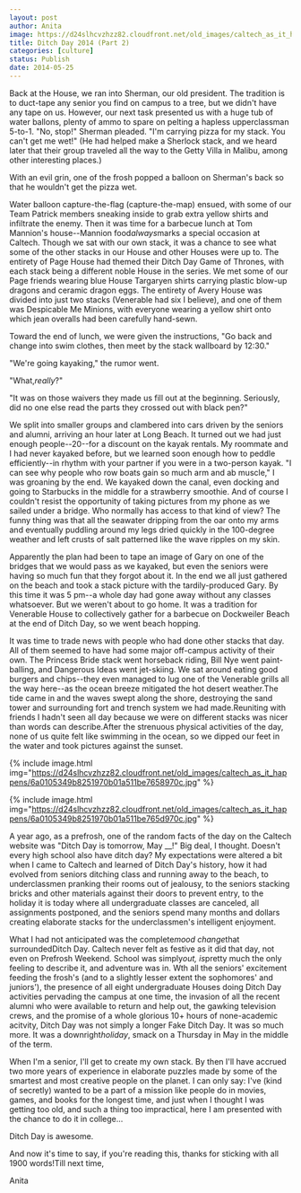 ```yaml
---
layout: post
author: Anita
image: https://d24slhcvzhzz82.cloudfront.net/old_images/caltech_as_it_happens/6a0105349b8251970b01a511be764c970c.jpg
title: Ditch Day 2014 (Part 2)
categories: [culture]
status: Publish
date: 2014-05-25
---
```



Back at the House, we ran into Sherman, our old president. The tradition is to duct-tape any senior you find on campus to a tree, but we didn't have any tape on us. However, our next task presented us with a huge tub of water ballons, plenty of ammo to spare on pelting a hapless upperclassman 5-to-1. "No, stop!" Sherman pleaded. "I'm carrying pizza for my stack. You can't get me wet!" (He had helped make a Sherlock stack, and we heard later that their group traveled all the way to the Getty Villa in Malibu, among other interesting places.)

With an evil grin, one of the frosh popped a balloon on Sherman's back so that he wouldn't get the pizza wet.

Water balloon capture-the-flag (capture-the-map) ensued, with some of our Team Patrick members sneaking inside to grab extra yellow shirts and infiltrate the enemy. Then it was time for a barbecue lunch at Tom Mannion's house--Mannion food*always*marks a special occasion at Caltech. Though we sat with our own stack, it was a chance to see what some of the other stacks in our House and other Houses were up to. The entirety of Page House had themed their Ditch Day Game of Thrones, with each stack being a different noble House in the series. We met some of our Page friends wearing blue House Targaryen shirts carrying plastic blow-up dragons and ceramic dragon eggs. The entirety of Avery House was divided into just two stacks (Venerable had six I believe), and one of them was Despicable Me Minions, with everyone wearing a yellow shirt onto which jean overalls had been carefully hand-sewn.

Toward the end of lunch, we were given the instructions, "Go back and change into swim clothes, then meet by the stack wallboard by 12:30."

"We're going kayaking," the rumor went.

"What,*really*?"

"It was on those waivers they made us fill out at the beginning. Seriously, did no one else read the parts they crossed out with black pen?"

We split into smaller groups and clambered into cars driven by the seniors and alumni, arriving an hour later at Long Beach. It turned out we had just enough people--20--for a discount on the kayak rentals. My roommate and I had never kayaked before, but we learned soon enough how to peddle efficiently--in rhythm with your partner if you were in a two-person kayak. "I can see why people who row boats gain so much arm and ab muscle," I was groaning by the end. We kayaked down the canal, even docking and going to Starbucks in the middle for a strawberry smoothie. And of course I couldn't resist the opportunity of taking pictures from my phone as we sailed under a bridge. Who normally has access to that kind of view? The funny thing was that all the seawater dripping from the oar onto my arms and eventually puddling around my legs dried quickly in the 100-degree weather and left crusts of salt patterned like the wave ripples on my skin.

Apparently the plan had been to tape an image of Gary on one of the bridges that we would pass as we kayaked, but even the seniors were having so much fun that they forgot about it. In the end we all just gathered on the beach and took a stack picture with the tardily-produced Gary. By this time it was 5 pm--a whole day had gone away without any classes whatsoever. But we weren't about to go home. It was a tradition for Venerable House to collectively gather for a barbecue on Dockweiler Beach at the end of Ditch Day, so we went beach hopping.

It was time to trade news with people who had done other stacks that day. All of them seemed to have had some major off-campus activity of their own. The Princess Bride stack went horseback riding, Bill Nye went paint-balling, and Dangerous Ideas went jet-skiing. We sat around eating good burgers and chips--they even managed to lug one of the Venerable grills all the way here--as the ocean breeze mitigated the hot desert weather.The tide came in and the waves swept along the shore, destroying the sand tower and surrounding fort and trench system we had made.Reuniting with friends I hadn't seen all day because we were on different stacks was nicer than words can describe.After the strenuous physical activities of the day, none of us quite felt like swimming in the ocean, so we dipped our feet in the water and took pictures against the sunset.


{% include image.html img="https://d24slhcvzhzz82.cloudfront.net/old_images/caltech_as_it_happens/6a0105349b8251970b01a511be7658970c.jpg" %}


{% include image.html img="https://d24slhcvzhzz82.cloudfront.net/old_images/caltech_as_it_happens/6a0105349b8251970b01a511be765d970c.jpg" %}

A year ago, as a prefrosh, one of the random facts of the day on the Caltech website was "Ditch Day is tomorrow, May __!" Big deal, I thought. Doesn't every high school also have ditch day? My expectations were altered a bit when I came to Caltech and learned of Ditch Day's history, how it had evolved from seniors ditching class and running away to the beach, to underclassmen pranking their rooms out of jealousy, to the seniors stacking bricks and other materials against their doors to prevent entry, to the holiday it is today where all undergraduate classes are canceled, all assignments postponed, and the seniors spend many months and dollars creating elaborate stacks for the underclassmen's intelligent enjoyment.

What I had not anticipated was the complete*mood change*that surroundedDitch Day. Caltech never felt as festive as it did that day, not even on Prefrosh Weekend. School was simply*out, is*pretty much the only feeling to describe it, and adventure was in. Wth all the seniors' excitement feeding the frosh's (and to a slightly lesser extent the sophomores' and juniors'), the presence of all eight undergraduate Houses doing Ditch Day activities pervading the campus at one time, the invasion of all the recent alumni who were available to return and help out, the gawking television crews, and the promise of a whole glorious 10+ hours of none-academic acitvity, Ditch Day was not simply a longer Fake Ditch Day. It was so much more. It was a downright*holiday*, smack on a Thursday in May in the middle of the term.

When I'm a senior, I'll get to create my own stack. By then I'll have accrued two more years of experience in elaborate puzzles made by some of the smartest and most creative people on the planet. I can only say: I've (kind of secretly) wanted to be a part of a mission like people do in movies, games, and books for the longest time, and just when I thought I was getting too old, and such a thing too impractical, here I am presented with the chance to do it in college...

Ditch Day is awesome.

And now it's time to say, if you're reading this, thanks for sticking with all 1900 words!Till next time,

Anita

